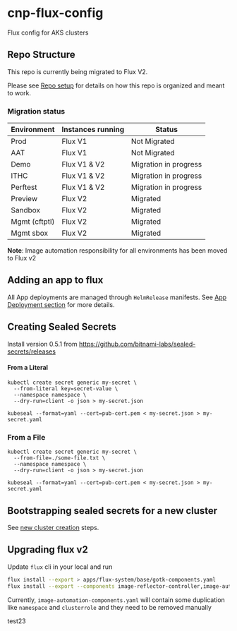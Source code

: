# cnp-flux-config
Flux config for AKS clusters

## Repo Structure

This repo is currently being migrated to Flux V2.

Please see [Repo setup](docs/repo-setup.md) for details on how this repo is organized and meant to work.

### Migration status

| Environment  | Instances running | Status |
| ------------- | ------------- | ------------- |
| Prod | Flux V1  | Not Migrated
| AAT |  Flux V1  | Not Migrated
| Demo|  Flux V1 & V2  | Migration in progress
| ITHC | Flux V1 & V2 | Migration in progress
| Perftest | Flux V1 & V2 | Migration in progress
| Preview | Flux V2  | Migrated
| Sandbox | Flux V2  | Migrated
| Mgmt (cftptl) | Flux V2  | Migrated
| Mgmt sbox | Flux V2  | Migrated

**Note**: Image automation responsibility for all environments has been moved to Flux v2

## Adding an app to flux

All App deployments are managed through `HelmRelease` manifests.  See [App Deployment section](docs/app-deployment.md) for more details.    


## Creating Sealed Secrets

Install version 0.5.1 from https://github.com/bitnami-labs/sealed-secrets/releases

#### From a Literal
```
kubectl create secret generic my-secret \
  --from-literal key=secret-value \
  --namespace namespace \
  --dry-run=client -o json > my-secret.json

kubeseal --format=yaml --cert=pub-cert.pem < my-secret.json > my-secret.yaml
```
### From a File
```
kubectl create secret generic my-secret \
  --from-file=./some-file.txt \
  --namespace namespace \
  --dry-run=client -o json > my-secret.json

kubeseal --format=yaml --cert=pub-cert.pem < my-secret.json > my-secret.yaml
```

## Bootstrapping sealed secrets for a new cluster

See [new cluster creation](docs/new-cluster.md) steps.

## Upgrading flux v2

Update `flux` cli in your local and run 
 ```bash
flux install --export > apps/flux-system/base/gotk-components.yaml
flux install --export --components image-reflector-controller,image-automation-controller > apps/flux-system/base/image-automation-components.yaml 
```

Currently, `image-automation-components.yaml` will contain some duplication like `namespace` and `clusterrole` and they need to be removed manually

test23
